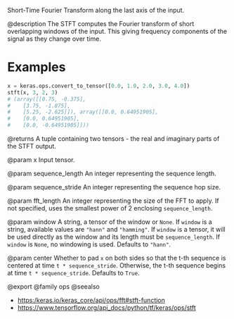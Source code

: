 Short-Time Fourier Transform along the last axis of the input.

@description
The STFT computes the Fourier transform of short overlapping windows of the
input. This giving frequency components of the signal as they change over
time.

# Examples
```python
x = keras.ops.convert_to_tensor([0.0, 1.0, 2.0, 3.0, 4.0])
stft(x, 3, 2, 3)
# (array([[0.75, -0.375],
#    [3.75, -1.875],
#    [5.25, -2.625]]), array([[0.0, 0.64951905],
#    [0.0, 0.64951905],
#    [0.0, -0.64951905]]))
```

@returns
A tuple containing two tensors - the real and imaginary parts of the
STFT output.

@param x
Input tensor.

@param sequence_length
An integer representing the sequence length.

@param sequence_stride
An integer representing the sequence hop size.

@param fft_length
An integer representing the size of the FFT to apply. If not
specified, uses the smallest power of 2 enclosing `sequence_length`.

@param window
A string, a tensor of the window or `None`. If `window` is a
string, available values are `"hann"` and `"hamming"`. If `window`
is a tensor, it will be used directly as the window and its length
must be `sequence_length`. If `window` is `None`, no windowing is
used. Defaults to `"hann"`.

@param center
Whether to pad `x` on both sides so that the t-th sequence is
centered at time `t * sequence_stride`. Otherwise, the t-th sequence
begins at time `t * sequence_stride`. Defaults to `True`.

@export
@family ops
@seealso
+ <https:/keras.io/keras_core/api/ops/fft#stft-function>
+ <https://www.tensorflow.org/api_docs/python/tf/keras/ops/stft>
